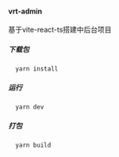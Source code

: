 #### vrt-admin
基于vite-react-ts搭建中后台项目


##### 下载包

```yarn
  yarn install
```

##### 运行

```yarn
  yarn dev
```

##### 打包

```yarn
  yarn build
```

